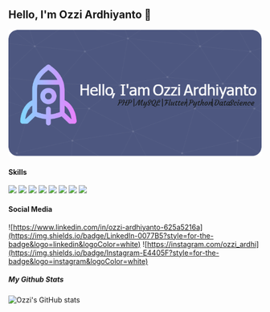 ## Hello, I'm Ozzi Ardhiyanto 👋
![Ozzi Ardhiyanto](img/github-header-image%20(1).png)

#### Skills

<img src="https://img.shields.io/badge/Bootstrap-563D7C?style=for-the-badge&logo=bootstrap&logoColor=white" />
<img src="https://img.shields.io/badge/Jupyter-F37626.svg?&style=for-the-badge&logo=Jupyter&logoColor=white" />
<img src="https://img.shields.io/badge/Laravel-FF2D20?style=for-the-badge&logo=laravel&logoColor=white" />
<img src="https://img.shields.io/badge/MySQL-005C84?style=for-the-badge&logo=mysql&logoColor=white" />
<img src="https://img.shields.io/badge/Flutter-02569B?style=for-the-badge&logo=flutter&logoColor=white" />
<img src="https://img.shields.io/badge/HTML5-E34F26?style=for-the-badge&logo=html5&logoColor=white" />
<img src="https://img.shields.io/badge/CSS3-1572B6?style=for-the-badge&logo=css3&logoColor=white" />
<img src="https://img.shields.io/badge/Python-FFD43B?style=for-the-badge&logo=python&logoColor=blue" />


#### Social Media
![https://www.linkedin.com/in/ozzi-ardhiyanto-625a5216a](https://img.shields.io/badge/LinkedIn-0077B5?style=for-the-badge&logo=linkedin&logoColor=white)  ![https://instagram.com/ozzi_ardhi](https://img.shields.io/badge/Instagram-E4405F?style=for-the-badge&logo=instagram&logoColor=white)


##### My Github Stats

![Ozzi's GitHub stats](https://github-readme-stats.vercel.app/api?username=ozziardhi&show_icons=true&theme=tokyonight)

